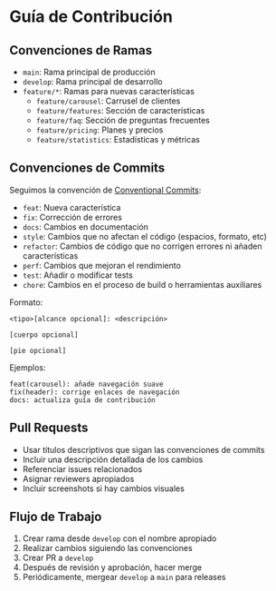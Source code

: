 # Guía de Contribución

## Convenciones de Ramas

- `main`: Rama principal de producción
- `develop`: Rama principal de desarrollo
- `feature/*`: Ramas para nuevas características
  - `feature/carousel`: Carrusel de clientes
  - `feature/features`: Sección de características
  - `feature/faq`: Sección de preguntas frecuentes
  - `feature/pricing`: Planes y precios
  - `feature/statistics`: Estadísticas y métricas

## Convenciones de Commits

Seguimos la convención de [Conventional Commits](https://www.conventionalcommits.org/):

- `feat`: Nueva característica
- `fix`: Corrección de errores
- `docs`: Cambios en documentación
- `style`: Cambios que no afectan el código (espacios, formato, etc)
- `refactor`: Cambios de código que no corrigen errores ni añaden características
- `perf`: Cambios que mejoran el rendimiento
- `test`: Añadir o modificar tests
- `chore`: Cambios en el proceso de build o herramientas auxiliares

Formato:
```
<tipo>[alcance opcional]: <descripción>

[cuerpo opcional]

[pie opcional]
```

Ejemplos:
```
feat(carousel): añade navegación suave
fix(header): corrige enlaces de navegación
docs: actualiza guía de contribución
```

## Pull Requests

- Usar títulos descriptivos que sigan las convenciones de commits
- Incluir una descripción detallada de los cambios
- Referenciar issues relacionados
- Asignar reviewers apropiados
- Incluir screenshots si hay cambios visuales

## Flujo de Trabajo

1. Crear rama desde `develop` con el nombre apropiado
2. Realizar cambios siguiendo las convenciones
3. Crear PR a `develop`
4. Después de revisión y aprobación, hacer merge
5. Periódicamente, mergear `develop` a `main` para releases 